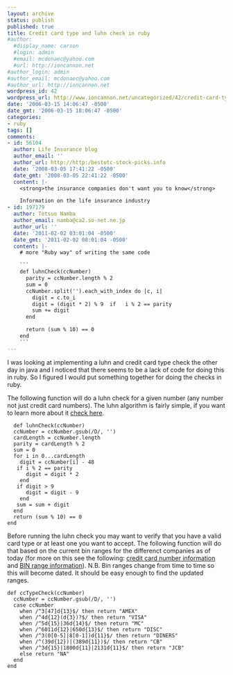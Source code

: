 ```yaml
---
layout: archive
status: publish
published: true
title: Credit card type and luhn check in ruby
#author:
  #display_name: carson
  #login: admin
  #email: mcdonaec@yahoo.com
  #url: http://ioncannon.net
#author_login: admin
#author_email: mcdonaec@yahoo.com
#author_url: http://ioncannon.net
wordpress_id: 42
wordpress_url: http://www.ioncannon.net/uncategorized/42/credit-card-type-and-luhn-check-in-ruby/
date: '2006-03-15 14:06:47 -0500'
date_gmt: '2006-03-15 18:06:47 -0500'
categories:
- ruby
tags: []
comments:
- id: 56104
  author: Life Insurance blog
  author_email: ''
  author_url: http://http:/bestotc-stock-picks.info
  date: '2008-03-05 17:41:22 -0500'
  date_gmt: '2008-03-05 22:41:22 -0500'
  content: |-
    <strong>the insurance companies don't want you to know</strong>

    Information on the life insurance industry
- id: 197179
  author: Tetsuo Namba
  author_email: namba@ca2.so-net.ne.jp
  author_url: ''
  date: '2011-02-02 03:01:04 -0500'
  date_gmt: '2011-02-02 08:01:04 -0500'
  content: |-
    # more "Ruby way" of writing the same code

    ```
    def luhnCheck(ccNumber)
      parity = ccNumber.length % 2
      sum = 0
      ccNumber.split('').each_with_index do |c, i|
        digit = c.to_i
        digit = (digit * 2) % 9  if   i % 2 == parity
        sum += digit
      end

      return (sum % 10) == 0
    end
    ```
---
```


I was looking at implementing a luhn and credit card type check the other day in java and I noticed that there seems to be a lack of code for doing this in ruby. So I figured I would put something together for doing the checks in ruby.


The following function will do a luhn check for a given number (any number not just credit card numbers).  The luhn algorithm is fairly simple, if you want to learn more about it <a href="http://en.wikipedia.org/wiki/Luhn_formula">check here</a>.


```
  def luhnCheck(ccNumber)
  ccNumber = ccNumber.gsub(/D/, '')
  cardLength = ccNumber.length
  parity = cardLength % 2
  sum = 0
  for i in 0...cardLength
    digit = ccNumber[i] - 48
   if i % 2 == parity
      digit = digit * 2
    end
   if digit > 9
      digit = digit - 9
    end
   sum = sum + digit
  end
  return (sum % 10) == 0
end
```

Before running the luhn check you may want to verify that you have a valid card type or at least one you want to accept. The following function will do that based on the current bin ranges for the differenct companies as of today (for more on this see the following: <a href="http://en.wikipedia.org/wiki/Credit_card_number">credit card number information</a> and <a href="http://en.wikipedia.org/wiki/Bank_Identification_Number">BIN range information</a>). N.B. Bin ranges change from time to time so this will become dated. It should be easy enough to find the updated ranges.

```
def ccTypeCheck(ccNumber)
  ccNumber = ccNumber.gsub(/D/, '')
  case ccNumber
    when /^3[47]d{13}$/ then return "AMEX"
    when /^4d{12}(d{3})?$/ then return "VISA"
    when /^5d{15}|36d{14}$/ then return "MC"
    when /^6011d{12}|650d{13}$/ then return "DISC"
    when /^3(0[0-5]|8[0-1])d{11}$/ then return "DINERS"
    when /^(39d{12})|(389d{11})$/ then return "CB"
    when /^3d{15}|1800d{11}|2131d{11}$/ then return "JCB"
    else return "NA"
  end
end
```


